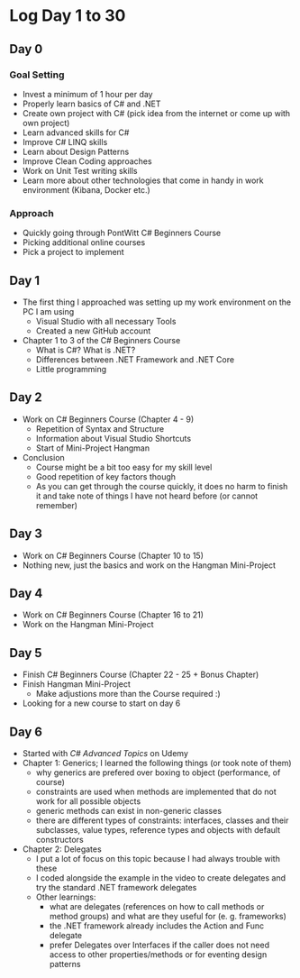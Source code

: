 # Log Day 1 to 30

## Day 0

### Goal Setting

- Invest a minimum of 1 hour per day
- Properly learn basics of C# and .NET 
- Create own project with C# (pick idea from the internet or come up with own project)
- Learn advanced skills for C# 
- Improve C# LINQ skills
- Learn about Design Patterns
- Improve Clean Coding approaches
- Work on Unit Test writing skills
- Learn more about other technologies that come in handy in work environment (Kibana, Docker etc.)

### Approach

- Quickly going through PontWitt C# Beginners Course
- Picking additional online courses
- Pick a project to implement

## Day 1

- The first thing I approached was setting up my work environment on the PC I am using
  - Visual Studio with all necessary Tools
  - Created a new GitHub account
- Chapter 1 to 3 of the C# Beginners Course 
  - What is C#? What is .NET?
  - Differences between .NET Framework and .NET Core
  - Little programming

## Day 2

- Work on C# Beginners Course (Chapter 4 - 9)
  - Repetition of Syntax and Structure
  - Information about Visual Studio Shortcuts
  - Start of Mini-Project Hangman
- Conclusion 
  - Course might be a bit too easy for my skill level
  - Good repetition of key factors though
  - As you can get through the course quickly, it does no harm to finish it and take note of things I have not heard before (or cannot remember)

## Day 3

- Work on C# Beginners Course (Chapter 10 to 15)
- Nothing new, just the basics and work on the Hangman Mini-Project

## Day 4 

- Work on C# Beginners Course (Chapter 16 to 21)
- Work on the Hangman Mini-Project 

## Day 5

- Finish C# Beginners Course (Chapter 22 - 25 + Bonus Chapter)
- Finish Hangman Mini-Project
  - Make adjustions more than the Course required :)
- Looking for a new course to start on day 6

## Day 6

- Started with *C# Advanced Topics* on Udemy
- Chapter 1: Generics; I learned the following things (or took note of them)
  - why generics are prefered over boxing to object (performance, of course)
  - constraints are used when methods are implemented that do not work for all possible objects
  - generic methods can exist in non-generic classes
  - there are different types of constraints: interfaces, classes and their subclasses, value types, reference types and objects with default constructors
- Chapter 2: Delegates
  - I put a lot of focus on this topic because I had always trouble with these
  - I coded alongside the example in the video to create delegates and try the standard .NET framework delegates
  - Other learnings:
    - what are delegates (references on how to call methods or method groups) and what are they useful for (e. g. frameworks)
    - the .NET framework already includes the Action and Func delegate
    - prefer Delegates over Interfaces if the caller does not need access to other properties/methods or for eventing design patterns
